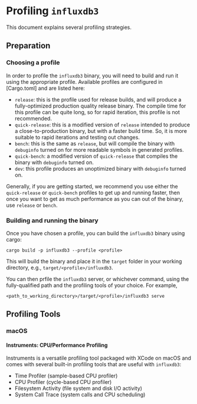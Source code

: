 # Profiling `influxdb3`

This document explains several profiling strategies.

## Preparation

### Choosing a profile

In order to profile the `influxdb3` binary, you will need to build and run it using the
appropriate profile. Available profiles are configured in [Cargo.toml] and are listed here:

- `release`: this is the profile used for release builds, and will produce a fully-optimized
production quality release binary. The compile time for this profile can be quite long, so for
rapid iteration, this profile is not recommended.
- `quick-release`: this is a modified version of `release` intended to produce a close-to-production
binary, but with a faster build time. So, it is more suitable to rapid iterations and testing out
changes.
- `bench`: this is the same as `release`, but will compile the binary with `debuginfo` turned on
for more readable symbols in generated profiles.
- `quick-bench`: a modified version of `quick-release` that compiles the binary with `debuginfo`
turned on.
- `dev`: this profile produces an unoptimized binary with `debuginfo` turned on.

Generally, if you are getting started, we recommend you use either the `quick-release` or
`quick-bench` profiles to get up and running faster, then once you want to get as much performance
as you can out of the binary, use `release` or `bench`.

### Building and running the binary

Once you have chosen a profile, you can build the `influxdb3` binary using cargo:

```
cargo build -p influxdb3 --profile <profile>
```

This will build the binary and place it in the `target` folder in your working directory, e.g.,
`target/<profile>/influxdb3`.

You can then prfile the `influxdb3` server, or whichever command, using the fully-qualified path
and the profiling tools of your choice. For example,

```
<path_to_working_directory>/target/<profile>/influxdb3 serve
```

## Profiling Tools

### macOS

#### Instruments: CPU/Performance Profiling

Instruments is a versatile profiling tool packaged with XCode on macOS and comes with several built-in
profiling tools that are useful with `influxdb3`:

- Time Profiler (sample-based CPU profiler)
- CPU Profiler (cycle-based CPU profiler)
- Filesystem Activity (file system and disk I/O activity)
- System Call Trace (system calls and CPU scheduling)
